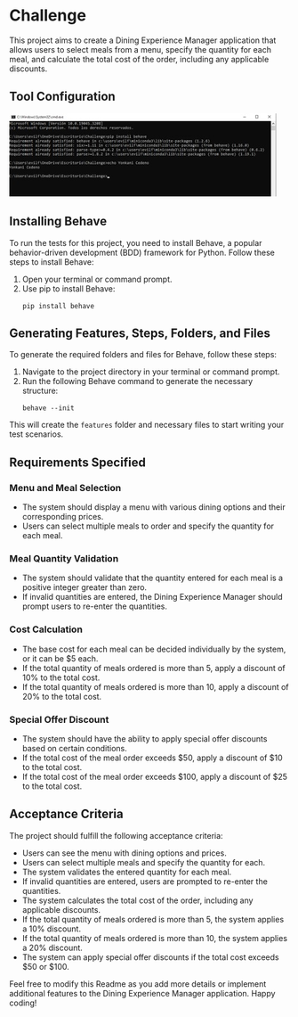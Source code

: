 # Challenge

This project aims to create a Dining Experience Manager application that allows users to select meals from a menu, specify the quantity for each meal, and calculate the total cost of the order, including any applicable discounts.

## Tool Configuration

![Tool Configuration](img/img1.jpg)

## Installing Behave

To run the tests for this project, you need to install Behave, a popular behavior-driven development (BDD) framework for Python. Follow these steps to install Behave:

1. Open your terminal or command prompt.
2. Use pip to install Behave:
   ```
   pip install behave
   ```

## Generating Features, Steps, Folders, and Files

To generate the required folders and files for Behave, follow these steps:

1. Navigate to the project directory in your terminal or command prompt.
2. Run the following Behave command to generate the necessary structure:
   ```
   behave --init
   ```

This will create the `features` folder and necessary files to start writing your test scenarios.

## Requirements Specified

### Menu and Meal Selection

- The system should display a menu with various dining options and their corresponding prices.
- Users can select multiple meals to order and specify the quantity for each meal.

### Meal Quantity Validation

- The system should validate that the quantity entered for each meal is a positive integer greater than zero.
- If invalid quantities are entered, the Dining Experience Manager should prompt users to re-enter the quantities.

### Cost Calculation

- The base cost for each meal can be decided individually by the system, or it can be $5 each.
- If the total quantity of meals ordered is more than 5, apply a discount of 10% to the total cost.
- If the total quantity of meals ordered is more than 10, apply a discount of 20% to the total cost.

### Special Offer Discount

- The system should have the ability to apply special offer discounts based on certain conditions.
- If the total cost of the meal order exceeds $50, apply a discount of $10 to the total cost.
- If the total cost of the meal order exceeds $100, apply a discount of $25 to the total cost.

## Acceptance Criteria

The project should fulfill the following acceptance criteria:

- Users can see the menu with dining options and prices.
- Users can select multiple meals and specify the quantity for each.
- The system validates the entered quantity for each meal.
- If invalid quantities are entered, users are prompted to re-enter the quantities.
- The system calculates the total cost of the order, including any applicable discounts.
- If the total quantity of meals ordered is more than 5, the system applies a 10% discount.
- If the total quantity of meals ordered is more than 10, the system applies a 20% discount.
- The system can apply special offer discounts if the total cost exceeds $50 or $100.

Feel free to modify this Readme as you add more details or implement additional features to the Dining Experience Manager application. Happy coding!
